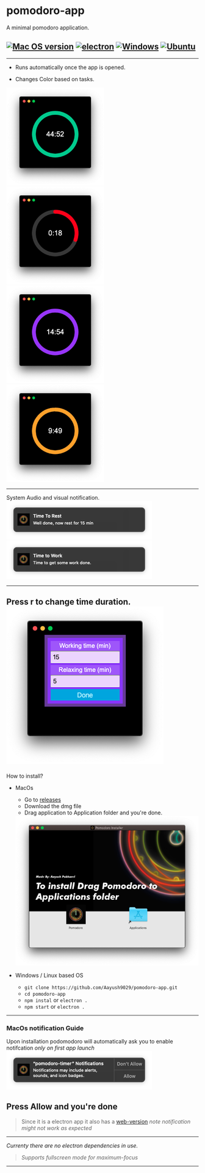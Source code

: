 # pomodoro-app
A minimal pomodoro application.


##  [![Mac OS version](https://img.shields.io/badge/MacOs-All-skyblue?style=flat-square)](https://www.apple.com/ca/watchos/watchos-6/)   [![electron](https://img.shields.io/badge/electron-8-brightred?style=flat-square)](https://www.python.org/) [![Windows](https://img.shields.io/badge/Windows-10-blue?style=flat-square)](https://www.microsoft.com/) [![Ubuntu](https://img.shields.io/badge/Ubuntu-18.04>-pink?style=flat-square)](https://www.apple.com/ios/)


---


* Runs automatically once the app is opened.

* Changes Color based on tasks.

<img src="https://raw.githubusercontent.com/Aayush9029/pomodoro-app/gh-pages/assets/working.png" width="256px"> <img src="https://raw.githubusercontent.com/Aayush9029/pomodoro-app/gh-pages/assets/workingLeft.png" width="256px"><br/> <img src="https://raw.githubusercontent.com/Aayush9029/pomodoro-app/gh-pages/assets/resting.png" width="256px"> <img src="https://raw.githubusercontent.com/Aayush9029/pomodoro-app/gh-pages/assets/workingwarning.png" width="256px">



---
System Audio and visual notification.<br/>
<img src="https://raw.githubusercontent.com/Aayush9029/pomodoro-app/gh-pages/assets/restnotification.png">
<img src="https://raw.githubusercontent.com/Aayush9029/pomodoro-app/gh-pages/assets/worknotification.png">

---
Press r to change time duration.<br/>
<img src="https://raw.githubusercontent.com/Aayush9029/pomodoro-app/gh-pages/assets/changeTime.png">
---


How to install?
- MacOs
  - Go to [releases](https://github.com/Aayush9029/pomodoro-app/releases) 
  - Download the dmg file
  - Drag application to Application folder and you're done.
  <img src="https://raw.githubusercontent.com/Aayush9029/pomodoro-app/gh-pages/assets/installer.png">

- Windows / Linux based OS
  - `git clone https://github.com/Aayush9029/pomodoro-app.git`
  - `cd pomodoro-app`
  - `npm instal` or `electron .`
  - `npm start`  or `electron .`
 
 ---
 ### MacOs notification Guide
 
 Upon installation podomodoro will automatically ask you to enable notifcation *only on first app launch*
   <img src="https://raw.githubusercontent.com/Aayush9029/pomodoro-app/gh-pages/assets/notificationAsk.png">
   
 Press Allow and you're done
---


> Since it is a electron app it also has a [web-version](https://aayush9029.github.io/pomodoro-app/)
*note notification might not work as expected*
  
---
 *Currenty there are no electron dependencies in use.* 
 
 > *Supports fullscreen mode for maximum-focus*
 ---

  
